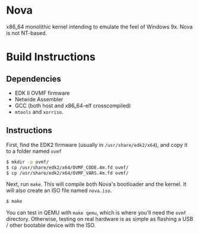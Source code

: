 # Nova
x86_64 monolithic kernel intending to emulate the feel of Windows 9x. 
Nova is not NT-based.


# Build Instructions

## Dependencies
- EDK II OVMF firmware
- Netwide Assembler
- GCC (both host and x86_64-elf crosscompiled)
- `mtools` and `xorriso`.

## Instructions
First, find the EDK2 firmware (usually in `/usr/share/edk2/x64`), and 
copy it to a folder named `ovmf`
```sh
$ mkdir -p ovmf/
$ cp /usr/share/edk2/x64/OVMF_CODE.4m.fd ovmf/
$ cp /usr/share/edk2/x64/OVMF_VARS.4m.fd ovmf/
```

Next, run `make`. This will compile both Nova's bootloader and the 
kernel. It will also create an ISO file named `nova.iso`.
```sh
$ make
```

You can test in QEMU with `make qemu`, which is where you'll need the 
`ovmf` directory. Otherwise, testing on real hardware is as simple as 
flashing a USB / other bootable device with the ISO.